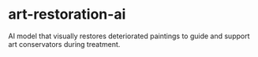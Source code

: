 # art-restoration-ai
AI model that visually restores deteriorated paintings to guide and support art conservators during treatment.
